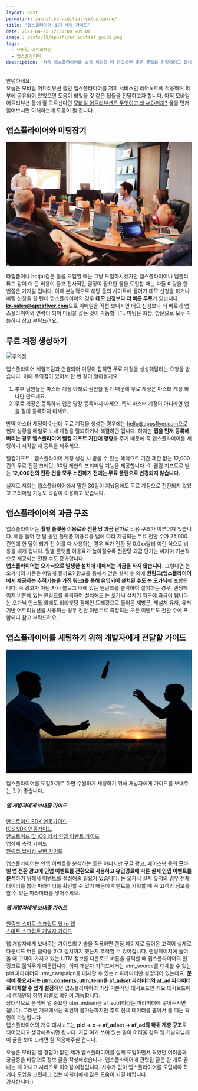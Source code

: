 ```yaml
---
layout: post
permalink: /appsflyer-initial-setup-guide/
title: "앱스플라이어 초기 세팅 가이드"
date: 2021-04-25 12:30:00 +09:00
image : posts/19/appsflyer_initial_guide.png
tags:
  - 모바일 어트리뷰션
  - 앱스플라이어
description: '처음 앱스플라이어를 초기 세팅할 때 참고하면 좋은 꿀팁을 전달하려고 합니다.'
---
```


안녕하세요.<br>오늘은 모바일 어트리뷰션 툴인 앱스플라이어를 저희 서비스인 레어노트에 적용하며 외부에 공유되어 있었으면 도움이 되었을 것 같은 팁들을 전달하고자 합니다. 아직 모바일 어트리뷰션 툴에 잘 모르신다면 [모바일 어트리뷰션은 무엇이고 왜 써야할까?](https://heejun.kim/category/marketingstory/what-is-mobile-attribution-and-why-should-you-use-it/) 글을 먼저 읽어보시면 이해하는데 도움이 될 겁니다.

## 앱스플라이어와 미팅잡기

![미팅하는 사진](/images/posts/19/meeting.jpg)

타입폼이나 hotjar같은 툴을 도입할 때는 그냥 도입하시겠지만 앱스플라이어나 엠플리튜드 같이 더 큰 비용이 들고 전사적인 결정이 필요한 툴을 도입할 때는 다들 미팅을 한 번쯤은 가지실 겁니다. 이때 본능적으로 해당 툴의 사이트에 들어가 데모 신청을 하거나 미팅 신청을 할 텐데 앱스플라이어의 경우 **데모 신청보다 더 빠른 루트**가 있습니다.<br>
**kr-sales@appsflyer.com**으로 이메일을 직접 보내시면 데모 신청보다 더 빠르게 앱스플라이어와 연락이 되어 미팅을 잡는 것이 가능합니다. 미팅은 화상, 방문으로 모두 가능하니 참고 부탁드려요.

## 무료 계정 생성하기

![주의점](/images/posts/19/caution.jpg)

앱스플라이어 세일즈팀과 연결되어 미팅이 잡히면 무료 계정을 생성해달라는 요청을 받습니다. 이때 주의점이 있어서 한 번 같이 알아볼게요.

<ol>
  <li>추후 팀원들은 마스터 계정 아래로 권한을 받기 때문에 무료 계정은 마스터 계정 하나만 만드세요.</li>
  <li>무료 계정은 등록하되 앱은 당장 등록하지 마세요. 특히 마스터 계정이 아니라면 앱을 절대 등록하지 마세요.</li>
</ol>

만약 마스터 계정이 아닌데 무료 계정을 생성한 경우에는 hello@appsflyer.com으로 현재 상황을 메일로 보내 계정을 탈퇴하거나 해결하면 됩니다. 하지만 **앱을 먼저 등록해버리는 경우 앱스플라이어 웰컴 기프트 기간에 영향**을 주기 때문에 꼭 앱스플라이어를 세팅하기 시작할 때 등록을 해주세요.<br>

웰컴기프트 : 앱스플라이어 계정 생성 시 받을 수 있는 혜택으로 기간 제한 없는 12,000건의 무료 전환 크레딧, 30일 제한의 프리미엄 기능을 제공합니다. 이 웰컴 기프트로 받는 **12,000건의 전환 건을 모두 소진하기 전에는 무료 플랜으로 변경되지 않습니다.**<br>

실제로 저희는 앱스플라이어에서 말한 30일이 지났음에도 무료 계정으로 전환되지 않았고 프리미엄 기능도 똑같이 이용하고 있습니다.

## 앱스플라이어의 과금 구조

앱스플라이어는 **월별 플랫폼 이용료와 전환 당 과금 단가**로 비용 구조가 이루어져 있습니다. 예를 들어 한 달 동안 플랫폼 이용료를 냄에 따라 제공되는 무료 전환 수가 25,000건인데 한 달이 되기 전 이를 다 사용하는 경우 추가 전환 당 0.0xx달러 이런 식으로 비용을 내게 됩니다. 월별 플랫폼 이용료가 높아질수록 전환당 과금 단가는 싸지며 기본적으로 제공되는 전환 수도 증가합니다.<br>
**앱스플라이어는 오가닉으로 발생한 설치에 대해서는 과금을 하지 않습니다.** 그렇다면 논 오가닉의 기준은 어떻게 될까요? 광고를 통해서 얻은 설치 수 외에 **원링크(앱스플라이어에서 제공하는 추적기능을 가진 링크)를 통해 유입되어 설치된 수도 논 오가닉**에 포함됩니다. 즉 광고가 아닌 자사 블로그 내에 있는 원링크를 클릭하여 설치하는 경우, 랜딩페이지 버튼에 있는 원링크를 클릭하여 설치해도 논 오가닉 설치기 때문에 과금이 됩니다.<br>
논 오가닉 인스톨 외에도 리타겟팅 캠페인 트래킹으로 들어온 재방문, 재설치 유저, 유저 기반 어트리뷰션을 사용하는 경우 전환 이벤트로 측정되는 모든 이벤트도 전환 수에 포함되니 참고 부탁드려요.

## 앱스플라이어를 세팅하기 위해 개발자에게 전달할 가이드

![가이드 전달](/images/posts/19/toss.jpg)

앱스플라이어를 도입하기로 하면 수월하게 세팅하기 위해 개발자에게 가이드를 보내주는 것이 좋습니다.

##### 앱 개발자에게 보내줄 가이드

[안드로이드 SDK 연동가이드](https://support.appsflyer.com/hc/ko/articles/207032126-AppsFlyer-SDK-연동-안드로이드#소개)<br>[IOS SDK 연동가이드](https://support.appsflyer.com/hc/ko/articles/207032066-AppsFlyer-SDK-연동-iOS#소개)<br>
[안드로이드 및 IOS 리치 인앱 이벤트 가이드](https://support.appsflyer.com/hc/ko/articles/115005544169-리치-인앱이벤트-안드로이드-및-iOS#소개)<br>
[앱삭제 측정 가이드](https://support.appsflyer.com/hc/ko/articles/210289286#소개)<br>[원링크 딥링킹 구현 가이드](https://support.appsflyer.com/hc/ko/articles/208874366)<br>

앱스플라이어는 인앱 이벤트를 분석하는 툴은 아니지만 구글 광고, 페이스북 등의 **모바일 앱 전환 광고에 인앱 이벤트를 전환으로 사용하고 유입경로에 따른 실제 인앱 이벤트를 분석**하기 위해서 이벤트를 설정해줄 필요가 있습니다. 논 오가닉 설치 유저의 경우 전체 데이터를 뽑아 파라미터를 확인할 수 있기 때문에 이벤트를 기획할 때 꼭 고객의 정보를 알 수 있는 파라미터를 넣어주세요.

##### 웹 개발자에게 보내줄 가이드

[원링크 스마트 스크립트 웹 to 앱](https://support.appsflyer.com/hc/ko/articles/360000677217-OneLink-Smart-Script-Web-to-app-URL-generator)<br>[스마트 스크립트 개발자 가이드](https://dev.appsflyer.com/hc/docs/onelink-smart-script#utm-parameters)<br>

웹 개발자에게 보내주는 가이드의 기술을 적용하면 랜딩 페이지로 들어온 고객이 실제로 다운로드 버튼 클릭을 하고 설치까지 했는지 추적할 수 있어집니다. 랜딩페이지에 들어올 때 고객이 가지고 있는 UTM 정보를 다운로드 버튼을 클릭할 때 앱스플라이어의 원링크로 옮겨주기 때문입니다. 이때 개발자 가이드에서는 utm_source를 대체할 수 있는 pid 파라미터와 utm_campaign을 대체할 수 있는 c 파라미터만 설명되어 있는데요. **분석에 중요시되는 utm_contents, utm_term을 af_adset 파라미터와 af_ad 파라미터로 대체할 수 있게 설정**하면 앱스플라이어의 가장 기본적인 대시보드인 개요 대시보드에서 캠페인의 하위 레벨로 확인이 가능합니다.<br> 상대적으로 분석에 덜 중요한 utm_mdium은 af_sub1이라는 파라미터에 넣어주시면 됩니다. 그러면 개요에서는 확인이 불가능하지만 추후 전체 데이터를 뽑아서 볼 때는 확인이 가능합니다.<br>
앱스플라이어의 개요 대시보드는 **pid -&gt; c -&gt; af_adset -&gt; af_ad의 하위 계층 구조**로 되어있다고 생각해주시면 됩니다. 지금 여기 쓰여 있는 말이 어려울 경우 웹 개발자님께 이 글을 보여 드리면 잘 적용해주실 겁니다.<br>

오늘은 모바일 앱 경험이 없던 제가 앱스플라이어를 실제 도입하면서 겪었던 어려움과 궁금증을 바탕으로 정보 글을 작성해봤습니다. 앱스플라이어에 관련된 글은 한 개로 끝내는 게 아니고 시리즈로 이어갈 예정입니다. 사수가 없이 앱스플라이어를 도입해야 하거나 도입을 고민하고 있는 마케터에게 많은 도움이 되길 바랍니다.<br>
감사합니다:)